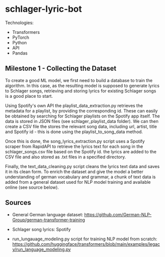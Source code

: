 # schlager-lyric-bot

Technologies:

- Transformers
- PyTorch
- Python
- API
- Pandas

## Milestone 1 - Collecting the Dataset

To create a good ML model, we first need to build a database to train the algorithm. In this case, as the resulting model is supposed to generate lyrics to Schlager songs, retrieving and storing lyrics for existing Schlager songs is a good place to start.

Using Spotify's own API the playlist_data_extraction.py retrieves the metadata for a playlist, by providing the corresponding id. These can easily be obtained by searching for Schlager playlists on the Spotify app itself. The data is stored in JSON files (see schlager_playlist_data folder). We can then create a CSV file the stores the relevant song data, including url, artist, title and Spotify id - this is done using the playlist_to_song_data method.

Once this is done, the song_lyrics_extraction.py script uses a Spotify scraper from RapidAPI to retrieve the lyrics text for each song in the schlager_songs.csv file based on the Spotify id. the lyrics are added to the CSV file and also stored as .txt files in a specified directory.

Finally, the text_data_cleaning.py script cleans the lyrics text data and saves it in its clean form. To enrich the dataset and give the model a better understanding of german vocabulary and grammar, a chunk of text data is added from a general dataset used for NLP model training and available online (see source below).


## Sources

- General German language dataset: https://github.com/German-NLP-Group/german-transformer-training

- Schlager song lyrics: Spotify

- run_lungauage_modeling.py script for training NLP model from scratch: https://github.com/huggingface/transformers/blob/main/examples/legacy/run_language_modeling.py